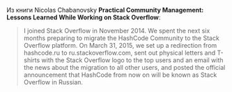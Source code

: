 Из книги Nicolas Chabanovsky **Practical Community Management: Lessons Learned While Working on Stack Overflow**: 

> I joined Stack Overflow in November 2014. We spent the next six months preparing to migrate the HashCode Community to the Stack Overflow platform. On March 31, 2015, we set up a redirection from hashcode.ru to ru.stackoverflow.com, sent out physical letters and T-shirts with the Stack Overflow logo to the top users and an email with the news about the migration to all other users, and posted the official announcement that HashCode from now on will be known as Stack Overflow in Russian.
